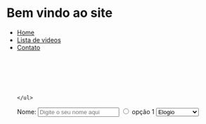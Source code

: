 <!DOCTYPE html>
<html>

<head>
    <meta charset="UTF-8" />
    <title> Bem vindo ao site </title>
</head>

<body>
    <h1>Bem vindo ao site</h1>
    <ul>
        <li><a href="#">Home</a></li>
        <li><a href="#">Lista de videos</a></li>
        <li><a href="#/algo.html" target="_blank">Contato</a></li>
        <br><br><br><br><br>
        
    </ul>
   
</body>

</html>


<!DOCTYPE html>
<html>

<head>
    <meta charset="UTF-8" />
    <title> Bem vindo ao site </title>
</head>


<body>
    <form>
        <label for="nome">Nome:</label>
        <input type="text" id="nome" placeholder="Digite o seu nome aqui">
        <input type="radio" name="" id="opção 1" value="opção 1">
        <label for="opção 1"> opção 1</label>
        <select name="" id="">
            <option>Elogio</option>
            <option>Reclamação</option>
    </form>
</body>








body{
    background-image:url(https://images-wixmp-ed30a86b8c4ca887773594c2.wixmp.com/f/4f2a6491-bb33-4f74-9862-39e7c5652010/d25w92g-abc12318-fb18-4938-a505-ca7f387dad82.gif?token=eyJ0eXAiOiJKV1QiLCJhbGciOiJIUzI1NiJ9.eyJzdWIiOiJ1cm46YXBwOjdlMGQxODg5ODIyNjQzNzNhNWYwZDQxNWVhMGQyNmUwIiwiaXNzIjoidXJuOmFwcDo3ZTBkMTg4OTgyMjY0MzczYTVmMGQ0MTVlYTBkMjZlMCIsIm9iaiI6W1t7InBhdGgiOiJcL2ZcLzRmMmE2NDkxLWJiMzMtNGY3NC05ODYyLTM5ZTdjNTY1MjAxMFwvZDI1dzkyZy1hYmMxMjMxOC1mYjE4LTQ5MzgtYTUwNS1jYTdmMzg3ZGFkODIuZ2lmIn1dXSwiYXVkIjpbInVybjpzZXJ2aWNlOmZpbGUuZG93bmxvYWQiXX0.GCboUKVvkUTqLnY9p6XlHoz5mwty1Ykiw0SJ8-_cLe4);
    background-repeat: no-repeat;
    background-size: cover;
    background-position: center;
    background-attachment: fixed;
    background-image: linear-gradient(to left,orange 60%, blue 40%);
}
